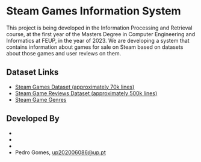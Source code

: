 # Steam Games Information System
This project is being developed in the Information Processing and Retrieval course, at the first year of the Masters Degree in Computer Engineering and Informatics at FEUP, in the year of 2023. We are developing a system that contains information about games for sale on Steam based on datasets about those games and user reviews on them.
## Dataset Links 
- [Steam Games Dataset (approximately 70k lines)](https://www.kaggle.com/datasets/mexwell/steamgames)
- [Steam Game Reviews Dataset (approximately 500k lines)](https://www.kaggle.com/datasets/andrewmvd/steam-reviews)
- [Steam Game Genres](https://www.kaggle.com/datasets/danieliusv/steam-games-genres)

## Developed By
-
-
-
- Pedro Gomes, up202006086@up.pt
